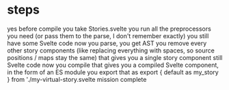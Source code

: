 
# steps

yes before compile
you take Stories.svelte
you run all the preprocessors you need (or pass them to the parse, I don't remember exactly)
you still have some Svelte code
now you parse, you get AST
you remove every other story components
(like replacing everything with spaces, so source positions / maps stay the same)
that gives you a single story component
still Svelte code
now you compile that
gives you a compiled Svelte component, in the form of an ES module
you export that as export { default as my_story } from './my-virtual-story.svelte
mission complete
